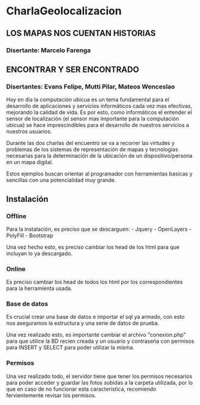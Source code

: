 # CharlaGeolocalizacion
## LOS MAPAS NOS CUENTAN HISTORIAS
### Disertante: Marcelo Farenga
## ENCONTRAR Y SER ENCONTRADO
### Disertantes: Evans Felipe, Mutti Pilar, Mateos Wenceslao

Hoy en día la computación ubicua es un tema fundamental para el desarrollo de aplicaciones y servicios informáticos cada vez mas efectivas, mejorando la calidad de vida. Es por esto, como informáticos el entender el sensor de localización (el sensor mas importante para la computación ubicua) se hace imprescindibles para el desarrollo de nuestros servicios a nuestros usuarios.
    
Durante las dos charlas del encuentro se va a recorrer las virtudes y problemas de los sistemas de representación de mapas y tecnologías necesarias para la determinación de la ubicación de un dispositivo/persona en un mapa digital.

Estos ejemplos buscan orientar al programador con herramientas basicas y sencillas con una potencialidad muy grande.

## Instalación
### Offline
Para la instalación, es preciso que se descarguen:
    - Jquery
    - OpenLayers
    - PolyFill
    - Bootstrap

Una vez hecho esto, es preciso cambiar los head de los html para que incluyan lo ya descargado.

### Online
Es preciso cambiar los head de todos los html por los correspondientes para la herramienta usada.

### Base de datos
Es crucial crear una base de datos e importar el sql ya armado, con esto nos aseguramos la estructura y una serie de datos de prueba.

Una vez realizado esto, es importante cambiar el archivo "conexion.php" para que utilice la BD recien creada y un usuario y contraseña con permisos para INSERT y SELECT para poder utilizar la misma.

### Permisos
Una vez realizado todo, el servidor tiene que tener los permisos necesarios para poder acceder y guardar las fotos subidas a la carpeta utilizada, por lo que en caso de no funcionar esta caracteristica, recomiendo fervientemente revisar los permisos.